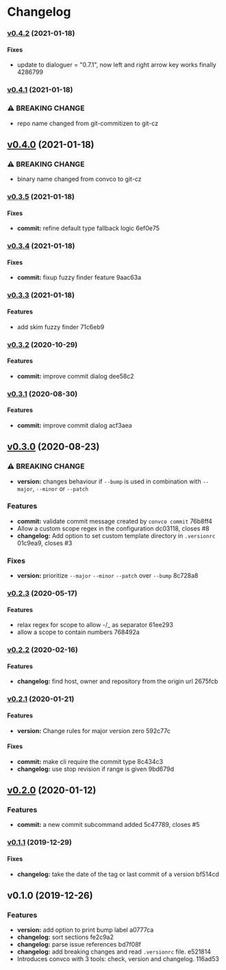 # Changelog

### [v0.4.2](https://github.com/ttys3/git-cz/compare/v0.4.1...v0.4.2) (2021-01-18)

#### Fixes

* update to dialoguer = "0.7.1", now left and right arrow key works finally 4286799


### [v0.4.1](https://github.com/ttys3/git-cz/compare/v0.4.0...v0.4.1) (2021-01-18)

### ⚠ BREAKING CHANGE

* repo name changed from git-commitizen to git-cz


## [v0.4.0](https://github.com/ttys3/git-cz/compare/v0.3.5...v0.4.0) (2021-01-18)

### ⚠ BREAKING CHANGE

* binary name changed from convco to git-cz


### [v0.3.5](https://github.com/ttys3/git-cz/compare/v0.3.4...v0.3.5) (2021-01-18)

#### Fixes

* **commit:** refine default type fallback logic 6ef0e75


### [v0.3.4](https://github.com/ttys3/git-cz/compare/v0.3.3...v0.3.4) (2021-01-18)

#### Fixes

* **commit:** fixup fuzzy finder feature 9aac63a


### [v0.3.3](https://github.com/ttys3/git-cz/compare/v0.3.2...v0.3.3) (2021-01-18)

#### Features

* add skim fuzzy finder 71c6eb9


### [v0.3.2](https://github.com/ttys3/git-cz/compare/v0.3.1...v0.3.2) (2020-10-29)

#### Features

* **commit:** improve commit dialog dee58c2


### [v0.3.1](https://github.com/ttys3/git-cz/compare/v0.3.0...v0.3.1) (2020-08-30)

#### Features

* **commit:** improve commit dialog acf3aea


## [v0.3.0](https://github.com/ttys3/git-cz/compare/v0.2.3...v0.3.0) (2020-08-23)

### ⚠ BREAKING CHANGE

* **version:** changes behaviour if `--bump` is used in combination with `--major`, `--minor` or `--patch`

### Features

* **commit:** validate commit message created by `convco commit` 76b8ff4
* Allow a custom scope regex in the configuration dc03118, closes #8
* **changelog:** Add option to set custom template directory in `.versionrc` 01c9ea9, closes #3

### Fixes

* **version:** prioritize `--major` `--minor` `--patch` over `--bump` 8c728a8


### [v0.2.3](https://github.com/ttys3/git-cz/compare/v0.2.2...v0.2.3) (2020-05-17)

#### Features

* relax regex for scope to allow -/_ as separator 61ee293
* allow a scope to contain numbers 768492a


### [v0.2.2](https://github.com/ttys3/git-cz/compare/v0.2.1...v0.2.2) (2020-02-16)

#### Features

* **changelog:** find host, owner and repository from the origin url 2675fcb


### [v0.2.1](https://github.com/ttys3/git-cz/compare/v0.2.0...v0.2.1) (2020-01-21)

#### Features

* **version:** Change rules for major version zero 592c77c

#### Fixes

* **commit:** make cli require the commit type 8c434c3
* **changelog:** use stop revision if range is given 9bd679d


## [v0.2.0](https://github.com/ttys3/git-cz/compare/v0.1.1...v0.2.0) (2020-01-12)

### Features

* **commit:** a new commit subcommand added 5c47789, closes #5


### [v0.1.1](https://github.com/ttys3/git-cz/compare/v0.1.0...v0.1.1) (2019-12-29)

#### Fixes

* **changelog:** take the date of the tag or last commit of a version bf514cd


## v0.1.0 (2019-12-26)

### Features

* **version:** add option to print bump label a0777ca
* **changelog:** sort sections fe2c9a2
* **changelog:** parse issue references bd7f08f
* **changelog:** add breaking changes and read `.versionrc` file. e521814
* Introduces convco with 3 tools: check, version and changelog. 116ad53


